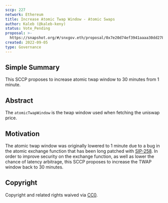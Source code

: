 ```yaml
---
sccp: 227
network: Ethereum
title: Increase Atomic Twap Window - Atomic Swaps
author: Kaleb (@kaleb-keny)
status: Vote_Pending
proposal: >-
  https://snapshot.org/#/snxgov.eth/proposal/0x7e20d74ef3941aaaa30dd278dbc7d8d49e08da5845eb33659dde85402676ffdf
created: 2022-09-05
type: Governance
---
```


## Simple Summary

<!--"If you can't explain it simply, you don't understand it well enough." Provide a simplified and layman-accessible explanation of the SCCP.-->

This SCCP proposes to increase atomic twap window to 30 minutes from 1 minute.


## Abstract

<!--A short (~200 word) description of the variable change proposed.-->

The `atomicTwapWindow` is the twap window used when fetching the uniswap price.

## Motivation

<!--The motivation is critical for SCCPs that want to update variables within Synthetix. It should clearly explain why the existing variable is not incentive aligned. SCCP submissions without sufficient motivation may be rejected outright.-->

The atomic twap window was originally lowered to 1 minute due to a bug in the atomic exchange function that has been long patched with [SIP-258](https://sips.synthetix.io/sips/sip-258/). In order to improve security on the exchange function, as well as lower the chance of latency arbitrage, this SCCP proposes to increase the TWAP window back to 30 minutes.

## Copyright

Copyright and related rights waived via [CC0](https://creativecommons.org/publicdomain/zero/1.0/).
